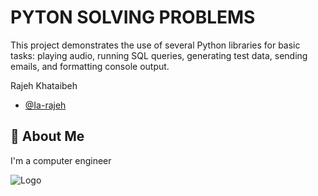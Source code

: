 
# PYTON SOLVING PROBLEMS

This project demonstrates the use of several Python libraries for basic tasks: playing audio, running SQL queries, generating test data, sending emails, and formatting console output.


Rajeh Khataibeh

- [@Ia-rajeh](https://github.com/Ia-rajeh)


## 🚀 About Me
I'm a computer engineer


![Logo](https://dev-to-uploads.s3.amazonaws.com/uploads/articles/th5xamgrr6se0x5ro4g6.png)

